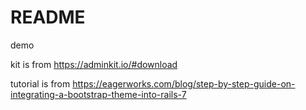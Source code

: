 # README

demo

kit is from https://adminkit.io/#download

tutorial is from https://eagerworks.com/blog/step-by-step-guide-on-integrating-a-bootstrap-theme-into-rails-7

